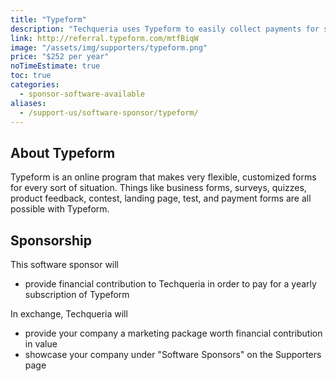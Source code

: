 ```yaml
---
title: "Typeform"
description: "Techqueria uses Typeform to easily collect payments for small transactions and also capture form submissions outside of the website."
link: http://referral.typeform.com/mtfBiqW
image: "/assets/img/supporters/typeform.png"
price: "$252 per year"
noTimeEstimate: true
toc: true
categories:
  - sponsor-software-available
aliases:
  - /support-us/software-sponsor/typeform/
---
```


## About Typeform

Typeform is an online program that makes very flexible, customized forms for every sort of situation. Things like business forms, surveys, quizzes, product feedback, contest, landing page, test, and payment forms are all possible with Typeform.

## Sponsorship

This software sponsor will

- provide financial contribution to Techqueria in order to pay for a yearly subscription of Typeform

In exchange, Techqueria will

- provide your company a marketing package worth financial contribution in value
- showcase your company under "Software Sponsors" on the Supporters page
